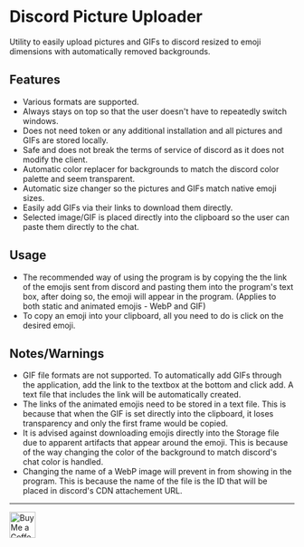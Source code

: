 
# Discord Picture Uploader

Utility to easily upload pictures and GIFs to discord resized to emoji dimensions with automatically removed backgrounds.
   

## Features
- Various formats are supported.
- Always stays on top so that the user doesn't have to repeatedly switch windows.
- Does not need token or any additional installation and all pictures and GIFs are stored locally. 
- Safe and does not break the terms of service of discord as it does not modify the client.
- Automatic color replacer for backgrounds to match the discord color palette and seem transparent.
- Automatic size changer so the pictures and GIFs match native emoji sizes. 
- Easily add GIFs via their links to download them directly.
- Selected image/GIF is placed directly into the clipboard so the user can paste them directly to the chat.



## Usage
- The recommended way of using the program is by copying the the link of the emojis sent from discord and pasting them into the program's text box, after doing so, the emoji will appear in the program. (Applies to both static and animated emojis - WebP and GIF)
- To copy an emoji into your clipboard, all you need to do is click on the desired emoji.


## Notes/Warnings
- GIF file formats are not supported. To automatically add GIFs through the application, add the link to the textbox at the bottom and click add. A text file that includes the link will be automatically created.
- The links of the animated emojis need to be stored in a text file. This is because that when the GIF is set directly into the clipboard, it loses transparency and only the first frame would be copied. 
- It is advised against downloading emojis directly into the Storage file due to apparent artifacts that appear around the emoji. This is because of the way changing the color of the background to match discord's chat color is handled.
- Changing the name of a WebP image will prevent in from showing in the program. This is because the name of the file is the ID that will be placed in discord's CDN attachement URL. 

___
<a href='https://ko-fi.com/ahmedsherif1' target='_blank'><img height='35' style='border:0px;height:46px;' src='https://az743702.vo.msecnd.net/cdn/kofi3.png?v=0' border='0' alt='Buy Me a Coffee at ko-fi.com' />
